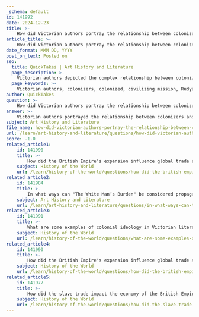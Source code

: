 ```yaml
---
_schema: default
id: 141992
date: 2024-12-23
title: >-
    How did Victorian authors portray the relationship between colonizers and the colonized?
article_title: >-
    How did Victorian authors portray the relationship between colonizers and the colonized?
date_format: MMM DD, YYYY
post_on_text: Posted on
seo:
  title: QuickTakes | Art History and Literature
  page_description: >-
    Victorian authors depicted the complex relationship between colonizers and the colonized, reflecting themes of power, control, and cultural interactions amidst the context of the British Empire's expansion.
  page_keywords: >-
    Victorian authors, colonizers, colonized, civilizing mission, Rudyard Kipling, imperialism, cultural interactions, power dynamics, Charlotte Brontë, Jane Eyre, Bertha Mason, Joseph Conrad, Heart of Darkness, intersectionality, critiques, postcolonial theory, Edward Said, Homi K. Bhabha, Gayatri Spivak
author: QuickTakes
question: >-
    How did Victorian authors portray the relationship between colonizers and the colonized?
answer: >-
    Victorian authors portrayed the relationship between colonizers and the colonized through a complex lens that often reflected the prevailing attitudes of the time, characterized by themes of power, control, and cultural interactions. The Victorian era (1837-1901) coincided with the rapid expansion of the British Empire, and this imperial context significantly influenced literary narratives.\n\n1. **Civilizing Mission**: Many Victorian authors framed colonialism as a civilizing mission, suggesting that the British were bringing progress and enlightenment to "backward" societies. This perspective is evident in works by authors like Rudyard Kipling, whose poem "The White Man's Burden" promotes the idea that colonizers had a moral obligation to govern and "civilize" the colonized, portraying them as inferior and in need of guidance.\n\n2. **Fear and Anxiety**: The literature of the time also reflected the anxieties and fears that the British felt towards their colonial subjects. For instance, in Charlotte Brontë's "Jane Eyre," the character of Bertha Mason symbolizes the colonial subject and highlights the underlying fears of the British regarding the potential chaos and unpredictability of colonized peoples.\n\n3. **Intersectionality**: Victorian literature often explored the intersectionality of gender, class, and colonization. For example, in Joseph Conrad's "Heart of Darkness," the narrative delves into the complexities of imperialism and its impact on both the colonizers and the colonized, revealing the moral ambiguities and the dark realities of colonial exploitation.\n\n4. **Ambiguity and Complexity**: Authors like Kipling also introduced ambiguity in their portrayals. In "Kim," Kipling presents a nuanced view of the relationship between colonizers and colonized, suggesting that the dynamics of power were not as straightforward as they seemed. The protagonist, Kim, navigates both British and Indian identities, complicating the binary of colonizer versus colonized.\n\n5. **Critiques and Counter-Narratives**: While Victorian literature often adopted a top-down approach, postcolonial critiques have emerged that challenge these narratives. Scholars influenced by theorists like Edward Said, Homi K. Bhabha, and Gayatri Spivak argue for a bottom-up perspective that seeks to highlight the voices and experiences of the colonized, thereby critiquing the imperialist ideologies embedded in Victorian literature.\n\nIn summary, Victorian authors portrayed the relationship between colonizers and the colonized through a mix of glorification, anxiety, and complexity, often reflecting the imperial mindset of their time while also laying the groundwork for later critiques of colonialism.
subject: Art History and Literature
file_name: how-did-victorian-authors-portray-the-relationship-between-colonizers-and-the-colonized.md
url: /learn/art-history-and-literature/questions/how-did-victorian-authors-portray-the-relationship-between-colonizers-and-the-colonized
score: -1.0
related_article1:
    id: 141990
    title: >-
        How did the British Empire's expansion influence global trade and politics?
    subject: History of the World
    url: /learn/history-of-the-world/questions/how-did-the-british-empires-expansion-influence-global-trade-and-politics
related_article2:
    id: 141984
    title: >-
        In what ways can "The White Man’s Burden" be considered propaganda?
    subject: Art History and Literature
    url: /learn/art-history-and-literature/questions/in-what-ways-can-the-white-mans-burden-be-considered-propaganda
related_article3:
    id: 141991
    title: >-
        What are some examples of colonial ideology in Victorian literature?
    subject: History of the World
    url: /learn/history-of-the-world/questions/what-are-some-examples-of-colonial-ideology-in-victorian-literature
related_article4:
    id: 141990
    title: >-
        How did the British Empire's expansion influence global trade and politics?
    subject: History of the World
    url: /learn/history-of-the-world/questions/how-did-the-british-empires-expansion-influence-global-trade-and-politics
related_article5:
    id: 141977
    title: >-
        How did the slave trade impact the economy of the British Empire?
    subject: History of the World
    url: /learn/history-of-the-world/questions/how-did-the-slave-trade-impact-the-economy-of-the-british-empire
---
```


&nbsp;